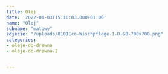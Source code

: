 ```yaml
---
title: Olej
date: '2022-01-03T15:10:03.000+01:00'
name: "Olej"
subname: "matowy"
zdjecie: "/uploads/8101Eco-Wischpflege-1-D-GB-700x700.png"
categories:
- oleje-do-drewna
- oleje-do-drewna-2


---
```

